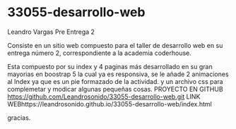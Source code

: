 # 33055-desarrollo-web
Leandro Vargas Pre Entrega 2 

Consiste en un sitio web compuesto para el taller de desarrollo web en su entrega número 2, correspondiente a la academia coderhouse.

Esta compuesto por su index y 4 paginas más
desarrollado en su gran mayorias en boostrap 5 la  cual ya es responsiva, se le añade 2 animaciones al Index ya que es un pie formazado de la actividad.
y un archivo css para complemetar y modicar algunas pequeñas cosas. PROYECTO EN GITHUB https://github.com/Leandrosonido/33055-desarrollo-web.git LINK WEBhttps://leandrosonido.github.io/33055-desarrollo-web/index.html

gracias.
